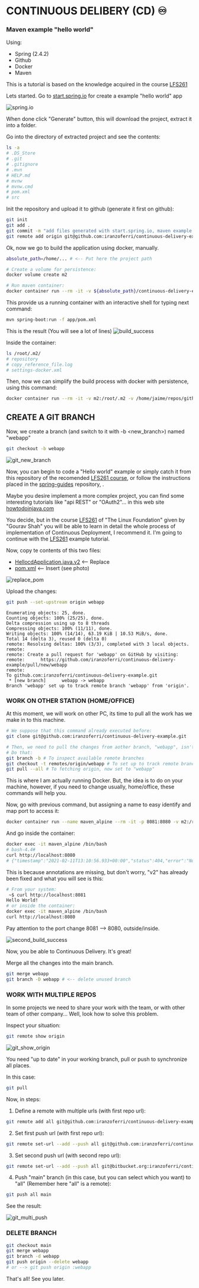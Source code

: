 # CONTINUOUS DELIBERY (CD) ♾️
### Maven example "hello world"
Using:
- Spring (2.4.2)
- Github
- Docker
- Maven

This is a tutorial is based on the knowledge acquired in the course [LFS261](https://training.linuxfoundation.org/training/devops-and-sre-fundamentals-implementing-continuous-delivery-lfs261/)

Lets started. Go to [start.spring.io](https://start.spring.io/) for create a example "hello world" app

![spring.io](img/spring.io.png)

When done click "Generate" button, this will download the project, extract it into a folder.


Go into the directory of extracted project and see the contents:
```bash
ls -a
# .DS_Store
# .git
# .gitignore
# .mvn
# HELP.md
# mvnw
# mvnw.cmd
# pom.xml
# src
```

Init the repository and upload it to github (generate it first on github):
```bash
git init
git add .
git commit -m "add files generated with start.spring.io, maven example project"
git remote add origin git@github.com:iranzoferri/continuous-delivery-example.git
```

Ok, now we go to build the application using docker, manually.

```bash
absolute_path=/home/... # <-- Put here the project path

# Create a volume for persistence:
docker volume create m2

# Run maven container:
docker container run --rm -it -v ${absolute_path}/continuous-delivery-example:/app maven:alpine sh
```

This provide us a running container with an interactive shell for typing next command:

```bash
mvn spring-boot:run -f app/pom.xml
```

This is the result (You will see a lot of lines)
![build_success](img/build_success.png)

Inside the container:
```bash
ls /root/.m2/
# repository
# copy_reference_file.log
# settings-docker.xml
```

Then, now we can simplify the build process with docker with persistence, using this command:

```bash
docker container run --rm -it -v m2:/root/.m2 -v /home/jaime/repos/github/continuous-delivery-example:/app maven:alpine mvn spring-boot:run -f app/pom.xml
```

## CREATE A GIT BRANCH

Now, we create a branch (and switch to it with -b <new_branch>) named "webapp"

```bash
git checkout -b webapp
```

![git_new_branch](img/git_new_branch.png)

Now, you can begin to code a "Hello world" example or simply catch it from this repository of the recomended [LFS261 course](https://training.linuxfoundation.org/training/devops-and-sre-fundamentals-implementing-continuous-delivery-lfs261/), or follow the instructions placed in the [spring-guides](https://github.com/spring-guides/gs-spring-boot) repository, .

Maybe you desire implement a more complex project, you can find some interesting tutorials like "api REST" or "OAuth2"... in this web site [howtodoinjava.com](https://howtodoinjava.com/spring-boot2/rest/rest-api-example/)

You decide, but in the course [LFS261](https://training.linuxfoundation.org/training/devops-and-sre-fundamentals-implementing-continuous-delivery-lfs261/) of "The Linux Foundation" given by "Gourav Shah" you will be able to learn in detail the whole process of implementation of Continuous Deployment, I recommend it. I'm going to continue with the [LFS261](https://training.linuxfoundation.org/training/devops-and-sre-fundamentals-implementing-continuous-delivery-lfs261/) example tutorial.

Now, copy te contents of this two files:
- [HellocdApplication.java.v2](https://raw.githubusercontent.com/lfs261/devops-repo/master/hellocd/HellocdApplication.java.v2) <-- Replace
- [pom.xml](https://raw.githubusercontent.com/lfs261/devops-repo/master/hellocd/pom.xml.snippet1) <-- Insert (see photo)

![replace_pom](img/replace_pom.png)

Upload the changes:
```bash
git push --set-upstream origin webapp
```
```
Enumerating objects: 25, done.
Counting objects: 100% (25/25), done.
Delta compression using up to 8 threads
Compressing objects: 100% (11/11), done.
Writing objects: 100% (14/14), 63.19 KiB | 10.53 MiB/s, done.
Total 14 (delta 3), reused 0 (delta 0)
remote: Resolving deltas: 100% (3/3), completed with 3 local objects.
remote:
remote: Create a pull request for 'webapp' on GitHub by visiting:
remote:      https://github.com/iranzoferri/continuous-delivery-example/pull/new/webapp
remote:
To github.com:iranzoferri/continuous-delivery-example.git
 * [new branch]      webapp -> webapp
Branch 'webapp' set up to track remote branch 'webapp' from 'origin'.
```

### WORK ON OTHER STATION (HOME/OFFICE)

At this moment, we will work on other PC, its time to pull all the work has we make in to this machine.

```bash
# We suppose that this command already executed before:
git clone git@github.com:iranzoferri/continuous-delivery-example.git

# Then, we need to pull the changes from aother branch, "webapp", isn't in this machine...
# Do that:
git branch -b # To inspect available remote branches
git checkout -t remotes/origin/webapp # To set up to track remote branch
git pull --all # To fetching origin, now set to "webapp"
```

This is where I am actually running Docker. But, the idea is to do on your machine, however, if you need to change usually, home/office, these commands will help you.

Now, go with previous command, but assigning a name to easy identify and map port to access it:
```bash
docker container run --name maven_alpine --rm -it -p 8081:8080 -v m2:/root/.m2 -v /home/jaime/repos/github/continuous-delivery-example:/app maven:alpine mvn spring-boot:run -f app/pom.xml
```

And go inside the container:
```bash
docker exec -it maven_alpine /bin/bash
# bash-4.4# 
curl http://localhost:8080
# {"timestamp":"2021-02-11T13:10:56.933+00:00","status":404,"error":"Not Found","message":"","path":"/"}
```

This is because annotations are missing, but don't worry, "v2" has already been fixed and what you will see is this:

```bash
# From your system:
 ~$ curl http://localhost:8081
Hello World!
# or inside the container:
docker exec -it maven_alpine /bin/bash
curl http://localhost:8080
```

Pay attention to the port change 8081 --> 8080, outside/inside.

![second_build_success](img/second_build_success.png)

Now, you be able to Continuous Delivery. It's great!


Merge all the changes into the main branch.
```bash
git merge webapp
git branch -D webapp # <-- delete unused branch
```


### WORK WITH MULTIPLE REPOS

In some projects we need to share your work with the team, or with other team of other company...
Well, look how to solve this problem.

Inspect your situation:
```bash
git remote show origin 
```

![git_show_origin](img/git_show_origin.png)

You need "up to date" in your working branch, pull or push to synchronize all places.

In this case:
```bash
git pull
```

Now, in steps:

1. Define a remote with multiple urls (with first repo url):
```bash
git remote add all git@github.com:iranzoferri/continuous-delivery-example.git
```

2. Set first push url (with first repo url):
```bash
git remote set-url --add --push all git@github.com:iranzoferri/continuous-delivery-example.git
```

3. Set second push url (with second repo url):
```bash
git remote set-url --add --push all git@bitbucket.org:iranzoferri/continuous-delivery-example.git
```

4. Push "main" branch (in this case, but you can select which you want) to "all" (Remember here "all" is a remote):
```bash
git push all main
```

See the result:

![git_multi_push](img/git_multi_push.png)


### DELETE BRANCH

```bash
git checkout main
git merge webapp
git branch -d webapp
git push origin --delete webapp
# or --> git push origin :webapp
```

That's all! See you later.